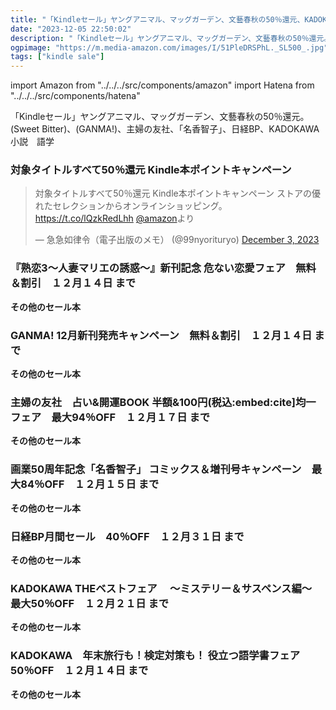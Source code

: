 ```yaml
---
title: "「Kindleセール」ヤングアニマル、マッグガーデン、文藝春秋の50％還元、KADOKAWA THEベストフェア　 ～ミステリー＆サスペンス編～　最大50％OFF"
date: "2023-12-05 22:50:02"
description: "「Kindleセール」ヤングアニマル、マッグガーデン、文藝春秋の50％還元。(Sweet Bitter)、(GANMA!)、主婦の友社、「名香智子」、日経BP、KADOKAWA　小説　語学"
ogpimage: "https://m.media-amazon.com/images/I/51PleDRSPhL._SL500_.jpg"
tags: ["kindle sale"]
---
```

import Amazon from "../../../src/components/amazon"
import Hatena from "../../../src/components/hatena"

「Kindleセール」ヤングアニマル、マッグガーデン、文藝春秋の50％還元。(Sweet Bitter)、(GANMA!)、主婦の友社、「名香智子」、日経BP、KADOKAWA　小説　語学




### 対象タイトルすべて50％還元 Kindle本ポイントキャンペーン

<Amazon asin="B0CFQ9JLJ2" />
<Amazon asin="B0CBTZDS2H" />
<Amazon asin="B0CLKQ7XQV" />
<Amazon asin="B0C7TQPKWW" />
<Amazon asin="B07GYMDBCM" />
<Amazon asin="B0BX3XHCQG" />
<Amazon asin="B0C147P5SY" />
<Amazon asin="B0C14C6C4T" />
<Amazon asin="B0C9LW1CZQ" />

<blockquote className="twitter-tweet"><p lang="ja" dir="ltr">対象タイトルすべて50％還元 Kindle本ポイントキャンペーン ストアの優れたセレクションからオンラインショッピング。 <a href="https://t.co/lQzkRedLhh">https://t.co/lQzkRedLhh</a> <a href="https://twitter.com/amazon?ref_src=twsrc%5Etfw">@amazon</a>より</p>&mdash; 急急如律令（電子出版のメモ） (@99nyorituryo) <a href="https://twitter.com/99nyorituryo/status/1731215046464950489?ref_src=twsrc%5Etfw">December 3, 2023</a></blockquote>

### 『熟恋3～人妻マリエの誘惑～』新刊記念 危ない恋愛フェア　無料＆割引　１２月１４日 まで

<Amazon asin="B0BRRNLFNK" />



<Amazon asin="B0B5QDCN53" />



<Amazon asin="B09Q5XQ25R" />


**その他のセール本**

<Hatena src="https://kyukyunyorituryo.github.io/kindle_sale/20231214s37034/" title=""/>

### GANMA! 12月新刊発売キャンペーン　無料＆割引　１２月１４日 まで


<Amazon asin="B0C3C832Q9" />



<Amazon asin="B0BZJ69NC6" />



<Amazon asin="B0BW8WC4YC" />


**その他のセール本**

<Hatena src="https://kyukyunyorituryo.github.io/kindle_sale/20231214s37004/" title=""/>

### 主婦の友社　占い&開運BOOK 半額&100円(税込:embed:cite]均一フェア　最大94％OFF　１２月１７日 まで


<Amazon asin="B07L5857T3" />



<Amazon asin="B016Y6T96O" />



<Amazon asin="B09SYT1519" />


**その他のセール本**

<Hatena src="https://kyukyunyorituryo.github.io/kindle_sale/20231217s37101/" title=""/>

### 画業50周年記念「名香智子」 コミックス＆増刊号キャンペーン　最大84％OFF　１２月１５日 まで


<Amazon asin="B00DE2C6LM" />



<Amazon asin="B0CJMBT6HW" />



<Amazon asin="B07M8KQL9K" />


**その他のセール本**

<Hatena src="https://kyukyunyorituryo.github.io/kindle_sale/20231215s37044/" title=""/>

### 日経BP月間セール　40％OFF　１２月３１日 まで


<Amazon asin="B0BBZ14483" />



<Amazon asin="B089VZXX63" />



<Amazon asin="B0BNN9831P" />


**その他のセール本**

<Hatena src="https://kyukyunyorituryo.github.io/kindle_sale/20231231s36994/" title=""/>

### KADOKAWA THEベストフェア　 ～ミステリー＆サスペンス編～　最大50％OFF　１２月２１日 まで


<Amazon asin="B0C6LLTC6Z" />



<Amazon asin="B0B922Q11Q" />



<Amazon asin="B0C1YM3Y9B" />


**その他のセール本**

<Hatena src="https://kyukyunyorituryo.github.io/kindle_sale/20231221s36993/" title=""/>

### KADOKAWA　年末旅行も！検定対策も！ 役立つ語学書フェア　50％OFF　１２月１４日 まで


<Amazon asin="B0C27HY8Y7" />



<Amazon asin="B0BWH5YKL1" />



<Amazon asin="B09VKB2SKZ" />


**その他のセール本**

<Hatena src="https://kyukyunyorituryo.github.io/kindle_sale/20231214s36990/" title=""/>